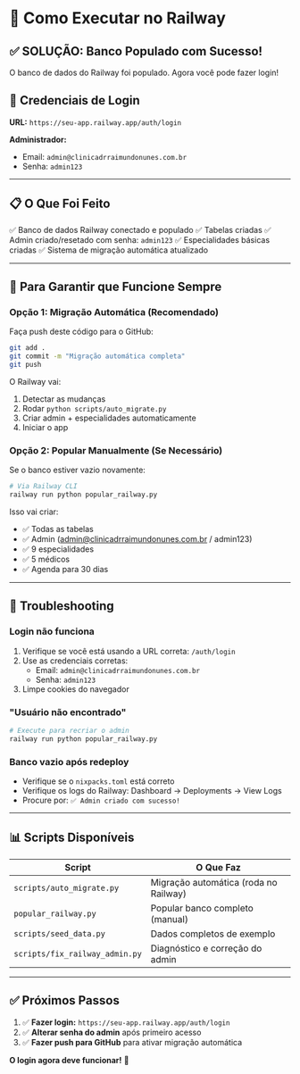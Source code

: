 # 🚀 Como Executar no Railway

## ✅ SOLUÇÃO: Banco Populado com Sucesso!

O banco de dados do Railway foi populado. Agora você pode fazer login!

## 🔑 Credenciais de Login

**URL:** `https://seu-app.railway.app/auth/login`

**Administrador:**
- Email: `admin@clinicadrraimundonunes.com.br`
- Senha: `admin123`

---

## 📋 O Que Foi Feito

✅ Banco de dados Railway conectado e populado
✅ Tabelas criadas
✅ Admin criado/resetado com senha: `admin123`
✅ Especialidades básicas criadas
✅ Sistema de migração automática atualizado

---

## 🔄 Para Garantir que Funcione Sempre

### Opção 1: Migração Automática (Recomendado)

Faça push deste código para o GitHub:

```bash
git add .
git commit -m "Migração automática completa"
git push
```

O Railway vai:
1. Detectar as mudanças
2. Rodar `python scripts/auto_migrate.py`
3. Criar admin + especialidades automaticamente
4. Iniciar o app

### Opção 2: Popular Manualmente (Se Necessário)

Se o banco estiver vazio novamente:

```bash
# Via Railway CLI
railway run python popular_railway.py
```

Isso vai criar:
- ✅ Todas as tabelas
- ✅ Admin (admin@clinicadrraimundonunes.com.br / admin123)
- ✅ 9 especialidades
- ✅ 5 médicos
- ✅ Agenda para 30 dias

---

## 🐛 Troubleshooting

### Login não funciona
1. Verifique se você está usando a URL correta: `/auth/login`
2. Use as credenciais corretas:
   - Email: `admin@clinicadrraimundonunes.com.br`
   - Senha: `admin123`
3. Limpe cookies do navegador

### "Usuário não encontrado"
```bash
# Execute para recriar o admin
railway run python popular_railway.py
```

### Banco vazio após redeploy
- Verifique se o `nixpacks.toml` está correto
- Verifique os logs do Railway: Dashboard → Deployments → View Logs
- Procure por: `✅ Admin criado com sucesso!`

---

## 📊 Scripts Disponíveis

| Script | O Que Faz |
|--------|-----------|
| `scripts/auto_migrate.py` | Migração automática (roda no Railway) |
| `popular_railway.py` | Popular banco completo (manual) |
| `scripts/seed_data.py` | Dados completos de exemplo |
| `scripts/fix_railway_admin.py` | Diagnóstico e correção do admin |

---

## ✅ Próximos Passos

1. ✅ **Fazer login:** `https://seu-app.railway.app/auth/login`
2. ✅ **Alterar senha do admin** após primeiro acesso
3. ✅ **Fazer push para GitHub** para ativar migração automática

**O login agora deve funcionar!** 🎉
